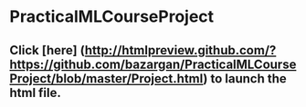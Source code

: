# PracticalMLCourseProject

## Click [here] (http://htmlpreview.github.com/?https://github.com/bazargan/PracticalMLCourseProject/blob/master/Project.html) to launch the html file.
